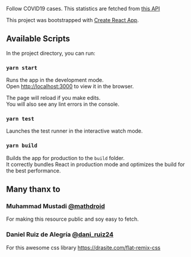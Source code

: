 Follow COVID19 cases. This statistics are fetched from [this API](https://covid19.mathdro.id/api)

This project was bootstrapped with [Create React App](https://github.com/facebook/create-react-app).

## Available Scripts

In the project directory, you can run:

### `yarn start`

Runs the app in the development mode.<br />
Open [http://localhost:3000](http://localhost:3000) to view it in the browser.

The page will reload if you make edits.<br />
You will also see any lint errors in the console.

### `yarn test`

Launches the test runner in the interactive watch mode.<br />

### `yarn build`

Builds the app for production to the `build` folder.<br />
It correctly bundles React in production mode and optimizes the build for the best performance.

## Many thanx to

### Muhammad Mustadi [@mathdroid](https://twitter.com/mathdroid)

For making this resource public and soy easy to fetch.

### Daniel Ruiz de Alegría [@dani_ruiz24](https://twitter.com/dani_ruiz24)

For this awesome css library https://drasite.com/flat-remix-css